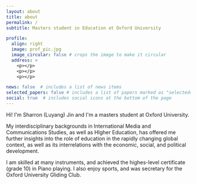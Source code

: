 ```yaml
---
layout: about
title: about
permalink: /
subtitle: Masters student in Education at Oxford University

profile:
  align: right
  image: prof_pic.jpg
  image_circular: false # crops the image to make it circular
  address: >
    <p></p>
    <p></p>
    <p></p>

news: false  # includes a list of news items
selected_papers: false # includes a list of papers marked as "selected={true}"
social: true  # includes social icons at the bottom of the page
---
```


Hi! I'm Sharron (Luyang) Jin and I'm a masters student at Oxford University. 

My interdisciplinary backgrounds in International Media and Communications Studies, as well as HIgher Education, has offered me further insights into the role of education in the rapidly changing global context, as well as its interrelations with the economic, social, and political development.

I am skilled at many instruments, and achieved the highes-level certificate (grade 10) in Piano playing. I also enjoy sports, and was secretary for the Oxford University Gliding Club.



